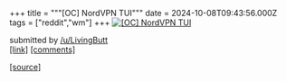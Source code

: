 +++
title = """[OC] NordVPN TUI"""
date = 2024-10-08T09:43:56.000Z
tags = ["reddit","wm"]
+++
[![[OC] NordVPN TUI](https://preview.redd.it/uei91j3z6itd1.png?width=640&crop=smart&auto=webp&s=d4ac73fa13f2cad96892b2287d24d16ecb2fb6a1 "[OC] NordVPN TUI")](https://www.reddit.com/r/unixporn/comments/1fyvwzt/oc_nordvpn_tui/)

submitted by [/u/LivingButt](https://www.reddit.com/user/LivingButt)  
[\[link\]](https://i.redd.it/uei91j3z6itd1.png) [\[comments\]](https://www.reddit.com/r/unixporn/comments/1fyvwzt/oc_nordvpn_tui/)

[[source]](https://www.reddit.com/r/unixporn/comments/1fyvwzt/oc_nordvpn_tui/)
